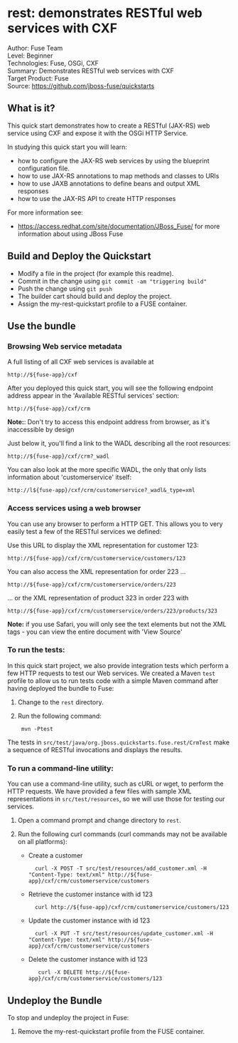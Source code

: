 rest: demonstrates RESTful web services with CXF
===============================================
Author: Fuse Team  
Level: Beginner  
Technologies: Fuse, OSGi, CXF  
Summary: Demonstrates RESTful web services with CXF  
Target Product: Fuse  
Source: <https://github.com/jboss-fuse/quickstarts>

What is it?
-----------
This quick start demonstrates how to create a RESTful (JAX-RS) web service using CXF and expose it with the OSGi HTTP Service.

In studying this quick start you will learn:

* how to configure the JAX-RS web services by using the blueprint configuration file.
* how to use JAX-RS annotations to map methods and classes to URIs
* how to use JAXB annotations to define beans and output XML responses
* how to use the JAX-RS API to create HTTP responses

For more information see:

* <https://access.redhat.com/site/documentation/JBoss_Fuse/> for more information about using JBoss Fuse

Build and Deploy the Quickstart
-------------------------------

* Modify a file in the project (for example this readme).
* Commit in the change using `git commit -am "triggering build"`
* Push the change using `git push`
* The builder cart should build and deploy the project.
* Assign the my-rest-quickstart profile to a FUSE container.

Use the bundle
--------------

### Browsing Web service metadata

A full listing of all CXF web services is available at

    http://${fuse-app}/cxf

After you deployed this quick start, you will see the following endpoint address appear in the 'Available RESTful services' section:

    http://${fuse-app}/cxf/crm
**Note:**: Don't try to access this endpoint address from browser, as it's inaccessible by design

Just below it, you'll find a link to the WADL describing all the root resources:

    http://${fuse-app}/cxf/crm?_wadl

You can also look at the more specific WADL, the only that only lists information about 'customerservice' itself:

	http://l${fuse-app}/cxf/crm/customerservice?_wadl&_type=xml

### Access services using a web browser

You can use any browser to perform a HTTP GET.  This allows you to very easily test a few of the RESTful services we defined:

Use this URL to display the XML representation for customer 123:

    http://${fuse-app}/cxf/crm/customerservice/customers/123

You can also access the XML representation for order 223 ...

    http://${fuse-app}/cxf/crm/customerservice/orders/223

... or the XML representation of product 323 in order 223 with

    http://${fuse-app}/cxf/crm/customerservice/orders/223/products/323

**Note:** if you use Safari, you will only see the text elements but not the XML tags - you can view the entire document with 'View Source'

### To run the tests:

In this quick start project, we also provide integration tests which perform a few HTTP requests to test our Web services. We
created a Maven `test` profile to allow us to run tests code with a simple Maven command after having deployed the bundle to Fuse:

1. Change to the `rest` directory.
2. Run the following command:

        mvn -Ptest
        
The tests in `src/test/java/org.jboss.quickstarts.fuse.rest/CrmTest`  make a sequence of RESTful invocations and displays the results.

### To run a command-line utility:

You can use a command-line utility, such as cURL or wget, to perform the HTTP requests.  We have provided a few files with sample XML representations in `src/test/resources`, so we will use those for testing our services.

1. Open a command prompt and change directory to `rest`.
2. Run the following curl commands (curl commands may not be available on all platforms):
    
    * Create a customer
 
            curl -X POST -T src/test/resources/add_customer.xml -H "Content-Type: text/xml" http://${fuse-app}/cxf/crm/customerservice/customers
  
    * Retrieve the customer instance with id 123
    
            curl http://${fuse-app}/cxf/crm/customerservice/customers/123

    * Update the customer instance with id 123
  
            curl -X PUT -T src/test/resources/update_customer.xml -H "Content-Type: text/xml" http://${fuse-app}/cxf/crm/customerservice/customers

    * Delete the customer instance with id 123
  
             curl -X DELETE http://${fuse-app}/cxf/crm/customerservice/customers/123


Undeploy the Bundle
-------------------

To stop and undeploy the project in Fuse:

1. Remove the my-rest-quickstart profile from the FUSE container.



